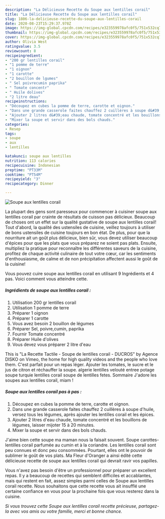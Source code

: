 ```yaml
---
description: "La Délicieuse Recette du Soupe aux lentilles corail"
title: "La Délicieuse Recette du Soupe aux lentilles corail"
slug: 1806-la-delicieuse-recette-du-soupe-aux-lentilles-corail
date: 2020-08-23T15:29:37.978Z
image: https://img-global.cpcdn.com/recipes/e323559978afc0f5/751x532cq70/soupe-aux-lentilles-corail-photo-principale-de-la-recette.jpg
thumbnail: https://img-global.cpcdn.com/recipes/e323559978afc0f5/751x532cq70/soupe-aux-lentilles-corail-photo-principale-de-la-recette.jpg
cover: https://img-global.cpcdn.com/recipes/e323559978afc0f5/751x532cq70/soupe-aux-lentilles-corail-photo-principale-de-la-recette.jpg
author: Olivia West
ratingvalue: 3.5
reviewcount: 8
recipeingredient:
- "200 gr lentilles corail"
- "1 pomme de terre"
- "1 oignon"
- "1 carotte"
- "2 bouillon de lgumes"
- " Sel poivrecumin paprika"
- " Tomate concentr"
- " Huile dolives"
- "2 litre deau"
recipeinstructions:
- "Découpez en cubes la pomme de terre, carotte et oignon."
- "Dans une grande casserole faites chauffez 2 cuillères à soupe d&#39;huile, versez tous les légumes, après ajouter les lentilles corail et les épices."
- "Ajouter 2 litres d&#39;eau chaude, tomate concentré et les bouillons de légumes, laisser mijoter 15 à 20 minutes."
- "Mixer la soupe et servir dans des bols chauds."
categories:
- Resep
tags:
- soupe
- aux
- lentilles

katakunci: soupe aux lentilles 
nutrition: 113 calories
recipecuisine: Indonesian
preptime: "PT33M"
cooktime: "PT54M"
recipeyield: "3"
recipecategory: Dinner

---
```



![Soupe aux lentilles corail](https://img-global.cpcdn.com/recipes/e323559978afc0f5/751x532cq70/soupe-aux-lentilles-corail-photo-principale-de-la-recette.jpg)

La plupart des gens sont paresseux pour commencer à cuisiner soupe aux lentilles corail par crainte de résultats de cuisson pas délicieux. Beaucoup de choses ont un effet sur la qualité gustative de soupe aux lentilles corail! Tout d'abord, la qualité des ustensiles de cuisine, veillez toujours à utiliser de bons ustensiles de cuisine toujours en bon état. De plus, pour que la nourriture ait un goût plus délicieux, bien sûr, vous devez utiliser beaucoup d'épices pour que les plats que vous préparez ne soient pas plats. Ensuite, multipliez la pratique pour reconnaître les différentes saveurs de la cuisine, profitez de chaque activité culinaire de tout votre cœur, car les sentiments d'enthousiasme, de calme et de non précipitation affectent aussi le goût de la cuisine!

<!--inarticleads1-->

Vous pouvez cuire soupe aux lentilles corail en utilisant 9 Ingrédients et 4 pas. Voici comment vous atteindre cette.

##### Ingrédients de soupe aux lentilles corail :

1. Utilisation 200 gr lentilles corail
1. Utilisation 1 pomme de terre
1. Préparer 1 oignon
1. Préparer 1 carotte
1. Vous avez besoin 2 bouillon de légumes
1. Préparer  Sel, poivre,cumin, paprika
1. Fournir  Tomate concentré
1. Préparer  Huile d&#39;olives
1. Vous devez vous préparer 2 litre d&#39;eau


This is &#34;La Recette Tactile - Soupe de lentilles corail - DUCROS&#34; by Agence DISKO on Vimeo, the home for high quality videos and the people who love them. C&#39;est parfait pour un repas léger. Ajouter les tomates, le sucre et le jus de citron et réchauffer la soupe. algerie lentilles velouté entree potage soupe turquie lentilles corail soupe de lentilles fetes. Sommaire J&#39;adore les soupes aux lentilles corail, miam ! 

<!--inarticleads2-->

##### Soupe aux lentilles corail pas à pas :

1. Découpez en cubes la pomme de terre, carotte et oignon.
1. Dans une grande casserole faites chauffez 2 cuillères à soupe d&#39;huile, versez tous les légumes, après ajouter les lentilles corail et les épices.
1. Ajouter 2 litres d&#39;eau chaude, tomate concentré et les bouillons de légumes, laisser mijoter 15 à 20 minutes.
1. Mixer la soupe et servir dans des bols chauds.


J&#39;aime bien cette soupe ma maman nous la faisait souvent. Soupe carottes-lentilles corail parfumée au cumin et à la coriandre. Les lentilles corail sont peu connues et donc peu consommées. Pourtant, elles ont le pouvoir de sublimer le goût de vos plats. Ma Fleur d&#39;Oranger a ainsi édité cette délicieuse recette de soupe aux lentilles corail qui devrait ravir vos papilles. 

<!--inarticleads1-->

<p>
Vous n'avez pas besoin d'être un professionnel pour préparer un excellent repas. Il y a beaucoup de recettes qui semblent difficiles et accablantes, mais qui restent en fait, assez simples parmi celles de Soupe aux lentilles corail recette. Nous souhaitons que cette recette vous ait insufflé une certaine confiance en vous pour la prochaine fois que vous resterez dans la cuisine.
</p>

<p>
<i>Si vous trouvez cette Soupe aux lentilles corail recette précieuse, partagez-la avec vos amis ou votre famille, merci et bonne chance.</i>
</p>
